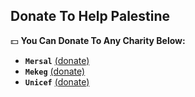 ## Donate To Help Palestine
💵 **You Can Donate To Any Charity Below:**
- **`Mersal`** <a href="https://mersal-ngo.org/Donation">(donate)</a>
- **`Mekeg`**  <a href="https://mekeg.org/donations/show/cause/894">(donate)</a>
- **`Unicef`** <a href="https://help.unicef.org/ob/donate-to-children">(donate)</a>
